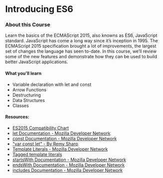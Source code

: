 <h1>Introducing ES6</h1>

<h3>About this Course</h3>
<p>Learn the basics of the ECMAScript 2015, also knowns as ES6, JavaScript standard. JavaScript has come a long way since it’s inception in 1995. The ECMAScript 2015 specification brought a lot of improvements, the largest set of changes the language has seen to-date. In this course, we’ll review some of the new features and demonstrate how they can be used to build better JavaScript applications.</p>

<h4>What you'll learn</h4>
<ul>
	<li>Variable declaration with let and const</li>
	<li>Arrow Functions</li>
	<li>Destructuring</li>
	<li>Data Structures</li>
	<li>Classes</li>
</ul>

<h4>Resources:</h4>
<ul>
	<li><a href="http://kangax.github.io/compat-table/es6/">ES2015 Compatibility Chart</a></li>
	<li><a href="https://developer.mozilla.org/en-US/docs/Web/JavaScript/Reference/Statements/let">let Documentation - Mozilla Developer Network</a></li>
	<li><a href="https://developer.mozilla.org/en-US/docs/Web/JavaScript/Reference/Statements/const">const Documentation - Mozilla Developer Network</a></li>
	<li><a href="https://remysharp.com/2016/08/09/var-const-let">"var const let" - By Remy Sharp</a></li>
	<li><a href="https://developer.mozilla.org/en-US/docs/Web/JavaScript/Reference/Template_literals">Template Literals - Mozilla Developer Network</a></li>
	<li><a href="https://developer.mozilla.org/en-US/docs/Web/JavaScript/Reference/Template_literals#Tagged_template_literals">Tagged template literals</a></li>
	<li><a href="https://developer.mozilla.org/en-US/docs/Web/JavaScript/Reference/Global_Objects/String/startsWith">startsWith Documentation - Mozilla Developer Network</a></li>
	<li><a href="https://developer.mozilla.org/en-US/docs/Web/JavaScript/Reference/Global_Objects/String/endsWith">endsWith Documentation - Mozilla Developer Network</a></li>
	<li><a href="https://developer.mozilla.org/en-US/docs/Web/JavaScript/Reference/Global_Objects/String/includes">includes Documentation - Mozilla Developer Network</a></li>
</ul>